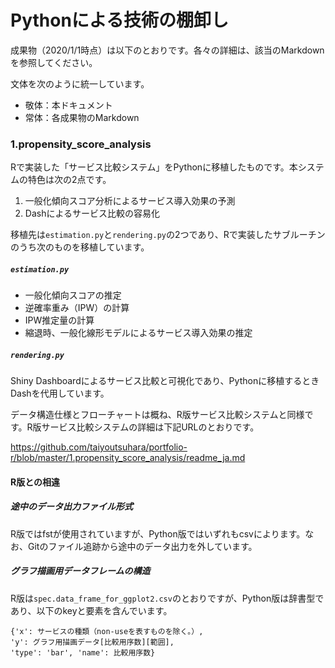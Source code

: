 # Pythonによる技術の棚卸し #
成果物（2020/1/1時点）は以下のとおりです。各々の詳細は、該当のMarkdownを参照してください。

文体を次のように統一しています。
* 敬体：本ドキュメント
* 常体：各成果物のMarkdown

### 1.propensity_score_analysis
Rで実装した「サービス比較システム」をPythonに移植したものです。本システムの特色は次の2点です。
1. 一般化傾向スコア分析によるサービス導入効果の予測
1. Dashによるサービス比較の容易化

移植先は`estimation.py`と`rendering.py`の2つであり、Rで実装したサブルーチンのうち次のものを移植しています。

##### `estimation.py`
* 一般化傾向スコアの推定
* 逆確率重み（IPW）の計算
* IPW推定量の計算
* 縮退時、一般化線形モデルによるサービス導入効果の推定

##### `rendering.py`
Shiny Dashboardによるサービス比較と可視化であり、Pythonに移植するときDashを代用しています。

データ構造仕様とフローチャートは概ね、R版サービス比較システムと同様です。R版サービス比較システムの詳細は下記URLのとおりです。

https://github.com/taiyoutsuhara/portfolio-r/blob/master/1.propensity_score_analysis/readme_ja.md

#### R版との相違
##### 途中のデータ出力ファイル形式
R版ではfstが使用されていますが、Python版ではいずれもcsvによります。なお、Gitのファイル追跡から途中のデータ出力を外しています。

##### グラフ描画用データフレームの構造
R版は`spec.data_frame_for_ggplot2.csv`のとおりですが、Python版は辞書型であり、以下のkeyと要素を含んでいます。

```
{'x': サービスの種類（non-useを表すものを除く。）,
'y': グラフ用描画データ[比較用序数][範囲],
'type': 'bar', 'name': 比較用序数}
```